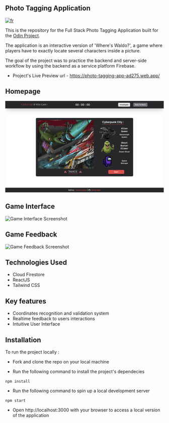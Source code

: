 ## Photo Tagging Application

[![fr](https://img.shields.io/badge/lang-fr-blue)](README.fr.md)

This is the repository for the Full Stack Photo Tagging Application built for the [Odin Project](https://www.theodinproject.com/lessons/nodejs-where-s-waldo-a-photo-tagging-app).

The application is an interactive version of 'Where's Waldo?', a game where players have to exactly locate several characters inside a picture.

The goal of the project was to practice the backend and server-side workflow by using the backend as a service platform Firebase.

- Project's Live Preview url - https://photo-tagging-app-ad275.web.app/

## Homepage

![Homepage Screenshot](/screenshots/Homepage.png)

## Game Interface

![Game Interface Screenshot](/screenshots//Game-interface.png)

## Game Feedback

![Game Feedback Screenshot](/screenshots/Game-feedback.png)

## Technologies Used

- Cloud Firestore
- ReactJS
- Tailwind CSS

## Key features

- Coordinates recognition and validation system
- Realtime feedback to users interactions
- Intuitive User Interface

## Installation

To run the project locally :

- Fork and clone the repo on your local machine

- Run the following command to install the project's dependecies

```
npm install
```

- Run the following command to spin up a local development server

```
npm start
```

- Open http://localhost:3000 with your browser to access a local version of the application
